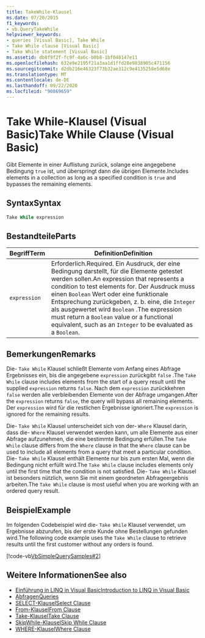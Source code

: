 ```yaml
---
title: TakeWhile-Klausel
ms.date: 07/20/2015
f1_keywords:
- vb.QueryTakeWhile
helpviewer_keywords:
- queries [Visual Basic], Take While
- Take While clause [Visual Basic]
- Take While statement [Visual Basic]
ms.assetid: db8f9f2f-fc9f-4a6c-b0b8-1bf048147e11
ms.openlocfilehash: 632e9e2195f21a3aa1d1ffd28e9838905c471156
ms.sourcegitcommit: d2db216e46323f73b32ae312c9e4135258e5d68e
ms.translationtype: MT
ms.contentlocale: de-DE
ms.lasthandoff: 09/22/2020
ms.locfileid: "90869659"
---
```

# <a name="take-while-clause-visual-basic"></a><span data-ttu-id="c3213-102">Take While-Klausel (Visual Basic)</span><span class="sxs-lookup"><span data-stu-id="c3213-102">Take While Clause (Visual Basic)</span></span>

<span data-ttu-id="c3213-103">Gibt Elemente in einer Auflistung zurück, solange eine angegebene Bedingung `true` ist, und überspringt dann die übrigen Elemente.</span><span class="sxs-lookup"><span data-stu-id="c3213-103">Includes elements in a collection as long as a specified condition is `true` and bypasses the remaining elements.</span></span>  
  
## <a name="syntax"></a><span data-ttu-id="c3213-104">Syntax</span><span class="sxs-lookup"><span data-stu-id="c3213-104">Syntax</span></span>  
  
```vb  
Take While expression  
```  
  
## <a name="parts"></a><span data-ttu-id="c3213-105">Bestandteile</span><span class="sxs-lookup"><span data-stu-id="c3213-105">Parts</span></span>  
  
|<span data-ttu-id="c3213-106">Begriff</span><span class="sxs-lookup"><span data-stu-id="c3213-106">Term</span></span>|<span data-ttu-id="c3213-107">Definition</span><span class="sxs-lookup"><span data-stu-id="c3213-107">Definition</span></span>|  
|---|---|  
|`expression`|<span data-ttu-id="c3213-108">Erforderlich.</span><span class="sxs-lookup"><span data-stu-id="c3213-108">Required.</span></span> <span data-ttu-id="c3213-109">Ein Ausdruck, der eine Bedingung darstellt, für die Elemente getestet werden sollen.</span><span class="sxs-lookup"><span data-stu-id="c3213-109">An expression that represents a condition to test elements for.</span></span> <span data-ttu-id="c3213-110">Der Ausdruck muss einen `Boolean` Wert oder eine funktionale Entsprechung zurückgeben, z. b. eine, die `Integer` als ausgewertet wird `Boolean` .</span><span class="sxs-lookup"><span data-stu-id="c3213-110">The expression must return a `Boolean` value or a functional equivalent, such as an `Integer` to be evaluated as a `Boolean`.</span></span>|  
  
## <a name="remarks"></a><span data-ttu-id="c3213-111">Bemerkungen</span><span class="sxs-lookup"><span data-stu-id="c3213-111">Remarks</span></span>  

 <span data-ttu-id="c3213-112">Die- `Take While` Klausel schließt Elemente vom Anfang eines Abfrage Ergebnisses ein, bis die angegebene `expression` zurückgibt `false` .</span><span class="sxs-lookup"><span data-stu-id="c3213-112">The `Take While` clause includes elements from the start of a query result until the supplied `expression` returns `false`.</span></span> <span data-ttu-id="c3213-113">Nach dem `expression` zurückkehren `false` werden alle verbleibenden Elemente von der Abfrage umgangen.</span><span class="sxs-lookup"><span data-stu-id="c3213-113">After the `expression` returns `false`, the query will bypass all remaining elements.</span></span> <span data-ttu-id="c3213-114">Der `expression` wird für die restlichen Ergebnisse ignoriert.</span><span class="sxs-lookup"><span data-stu-id="c3213-114">The `expression` is ignored for the remaining results.</span></span>  
  
 <span data-ttu-id="c3213-115">Die- `Take While` Klausel unterscheidet sich von der- `Where` Klausel darin, dass die- `Where` Klausel verwendet werden kann, um alle Elemente aus einer Abfrage aufzunehmen, die eine bestimmte Bedingung erfüllen.</span><span class="sxs-lookup"><span data-stu-id="c3213-115">The `Take While` clause differs from the `Where` clause in that the `Where` clause can be used to include all elements from a query that meet a particular condition.</span></span> <span data-ttu-id="c3213-116">Die- `Take While` Klausel enthält Elemente nur bis zum ersten Mal, wenn die Bedingung nicht erfüllt wird.</span><span class="sxs-lookup"><span data-stu-id="c3213-116">The `Take While` clause includes elements only until the first time that the condition is not satisfied.</span></span> <span data-ttu-id="c3213-117">Die- `Take While` Klausel ist besonders nützlich, wenn Sie mit einem geordneten Abfrageergebnis arbeiten.</span><span class="sxs-lookup"><span data-stu-id="c3213-117">The `Take While` clause is most useful when you are working with an ordered query result.</span></span>  
  
## <a name="example"></a><span data-ttu-id="c3213-118">Beispiel</span><span class="sxs-lookup"><span data-stu-id="c3213-118">Example</span></span>  

 <span data-ttu-id="c3213-119">Im folgenden Codebeispiel wird die- `Take While` Klausel verwendet, um Ergebnisse abzurufen, bis der erste Kunde ohne Bestellungen gefunden wird.</span><span class="sxs-lookup"><span data-stu-id="c3213-119">The following code example uses the `Take While` clause to retrieve results until the first customer without any orders is found.</span></span>  
  
 [!code-vb[VbSimpleQuerySamples#2](~/samples/snippets/visualbasic/VS_Snippets_VBCSharp/VbSimpleQuerySamples/VB/QuerySamples1.vb#2)]  
  
## <a name="see-also"></a><span data-ttu-id="c3213-120">Weitere Informationen</span><span class="sxs-lookup"><span data-stu-id="c3213-120">See also</span></span>

- [<span data-ttu-id="c3213-121">Einführung in LINQ in Visual Basic</span><span class="sxs-lookup"><span data-stu-id="c3213-121">Introduction to LINQ in Visual Basic</span></span>](../../programming-guide/language-features/linq/introduction-to-linq.md)
- [<span data-ttu-id="c3213-122">Abfragen</span><span class="sxs-lookup"><span data-stu-id="c3213-122">Queries</span></span>](index.md)
- [<span data-ttu-id="c3213-123">SELECT-Klausel</span><span class="sxs-lookup"><span data-stu-id="c3213-123">Select Clause</span></span>](select-clause.md)
- [<span data-ttu-id="c3213-124">From-Klausel</span><span class="sxs-lookup"><span data-stu-id="c3213-124">From Clause</span></span>](from-clause.md)
- [<span data-ttu-id="c3213-125">Take-Klausel</span><span class="sxs-lookup"><span data-stu-id="c3213-125">Take Clause</span></span>](take-clause.md)
- [<span data-ttu-id="c3213-126">SkipWhile-Klausel</span><span class="sxs-lookup"><span data-stu-id="c3213-126">Skip While Clause</span></span>](skip-while-clause.md)
- [<span data-ttu-id="c3213-127">WHERE-Klausel</span><span class="sxs-lookup"><span data-stu-id="c3213-127">Where Clause</span></span>](where-clause.md)
